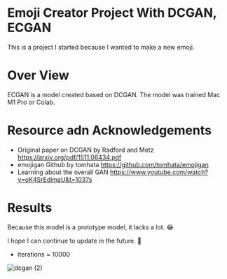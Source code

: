 # Emoji Creator Project With DCGAN, ECGAN

This is a project I started because I wanted to make a new emoji.

# Over View

ECGAN is a model created based on DCGAN. The model was trained Mac M1 Pro or Colab.

# Resource adn Acknowledgements

* Original paper on DCGAN by Radford and Metz https://arxiv.org/pdf/1511.06434.pdf
* emojigan Github by tomhata https://github.com/tomhata/emojigan
* Learning about the overall GAN https://www.youtube.com/watch?v=oK4SrEdimaU&t=1037s

# Results

Because this model is a prototype model, it lacks a lot. :joy:

I hope I can continue to update in the future. :punch:

* iterations = 10000

![dcgan (2)](https://user-images.githubusercontent.com/76984534/149050906-5e0b11e4-e4c7-4b21-94af-6bbe983810b1.gif)
